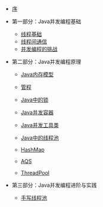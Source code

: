 - [序](preface.md)

- 第一部分：Java并发编程基础

    * [线程基础](.md)
    * [线程间通信](.md)
    * [并发编程的挑战](.md)

- 第二部分：Java并发编程原理

    * [Java内存模型](.md)
    * [管程](.md)
    * [Java中的锁](.md)
    * [Java并发容器](.md)
    * [Java并发工具类](.md)
    * [Java中的线程池](.md)

    * [HashMap](HashMap.md)
    * [AQS](AQS.md)
    * [ThreadPool](ThreadPool.md)

 - 第三部分：Java并发编程进阶与实践

    * [手写线程池]()